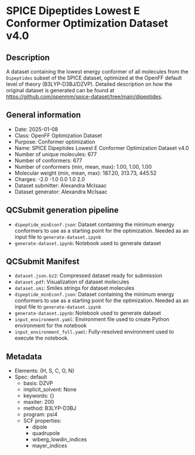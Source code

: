 # SPICE Dipeptides Lowest E Conformer Optimization Dataset v4.0

## Description
A dataset containing the lowest energy conformer of all molecules from the `Dipeptides` subset of the SPICE dataset, optimized at the OpenFF default level of theory (B3LYP-D3BJ/DZVP). Detailed description on how the original dataset is generated can be found at https://github.com/openmm/spice-dataset/tree/main/dipeptides.

## General information
* Date: 2025-01-08
* Class: OpenFF Optimization Dataset
* Purpose: Conformer optimization
* Name: SPICE Dipeptides Lowest E Conformer Optimization Dataset v4.0
* Number of unique molecules: 677
* Number of conformers: 677
* Number of conformers (min, mean, max): 1.00, 1.00, 1.00
* Molecular weight (min, mean, max): 187.20, 313.73, 445.52
* Charges: -2.0 -1.0 0.0 1.0 2.0
* Dataset submitter: Alexandra McIsaac
* Dataset generator: Alexandra McIsaac

## QCSubmit generation pipeline
* `dipeptide_minEconf.json`: Dataset containing the minimum energy conformers to use as a starting point for the optimization. Needed as an input file to `generate-dataset.ipynb`
* `generate-dataset.ipynb`: Notebook used to generate dataset

## QCSubmit Manifest
* `dataset.json.bz2`: Compressed dataset ready for submission
* `dataset.pdf`: Visualization of dataset molecules
* `dataset.smi`: Smiles strings for dataset molecules
* `dipeptide_minEconf.json`: Dataset containing the minimum energy conformers to use as a starting point for the optimization. Needed as an input file to `generate-dataset.ipynb`
* `generate-dataset.ipynb`: Notebook used to generate dataset
* `input_environment.yaml`: Environment file used to create Python environment for the notebook
* `input_environment_full.yaml`: Fully-resolved environment used to execute the notebook.

## Metadata
* Elements: {H, S, C, O, N}
* Spec: default
  * basis: DZVP
  * implicit_solvent: None
  * keywords: {}
  * maxiter: 200
  * method: B3LYP-D3BJ
  * program: psi4
  * SCF properties:
    * dipole
    * quadrupole
    * wiberg_lowdin_indices
    * mayer_indices